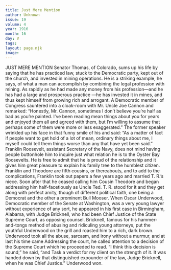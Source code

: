 ```yaml
---
title: Just Mere Mention
author: Unknown
issue: 19
volume: 4
year: 1916
month: 16
day: V
tags:
layout: page.njk
image:
---
```

JUST MERE MENTION       Senator Thomas, of Colorado, sums up his life by saying that he has practiced law, stuck to the Democratic party, kept out of the church, and invested in mining operations. He is a striking example, he says, of what a man can accomplish by combining the legal profession with mining. As rapidly as he had made any money from his profession—and he has had a large and prosperous practice —he has invested it in mines, and thus kept himself from growing rich and arrogant.       A Democratic member of Congress sauntered into a cloak-room with Mr. Uncle Joe Cannon and remarked:    “Honestly, Mr. Cannon, sometimes I don’t believe you’re half as bad as you’re painted. I’ve been reading mean things about you for years and enjoyed them all and agreed with them, but I’m willing to assume that perhaps some of them were more or less exaggerated.”    The former speaker wrinkled up his face in that funny smile of his and said:    “As a matter of fact if people want to get hold of a lot of mean, ordinary things about me, I myself could tell them things worse than any that have yet been said.”       Franklin Roosevelt, assistant Secretary of the Navy, does not mind having people buttonhole him to inquire just what relation he is to the Oyster Bay Roosevelts. He is free to admit that he is proud of the relationship and it gives him great pleasure to explain his family tree to the humblest citizen.    Franklin and Theodore are fifth cousins, or thereabouts, and to add to the complications, Franklin took out papers a few years ago and married T. R.’s niece. Soon after that he ceased calling him Cousin Theodore and began addressing him half-facetiously as Uncle Ted. T. R. stood for it and they get along with perfect amity, though of different political faith, one being a Democrat and the other a prominent Bull Mooser.       When Oscar Underwood, Democratic member of the Senate at Washington, was a very young lawyer without experience of any sort, he appeared in his first case in Birmingham, Alabama, with Judge Bricknell, who had been Chief Justice of the State Supreme Court, as opposing counsel.    Bricknell, famous for his hammer-and-tongs method of abusing and ridiculing young attorneys, put the youthful Underwood on the grill and roasted him to a rich, dark brown. Underwood took all the abuse, sarcasm, and irony without a murmur, and at last his time came Addressing the court, he called attention to a decision of the Supreme Court which he proceeded to read.    “I think this decision is sound,” he said, “and Task a verdict for my client on the strength of it. It was handed down by that distinguished expounder of the law, Judge Bricknell, when he was Chief Justice.”    Underwood won. 

